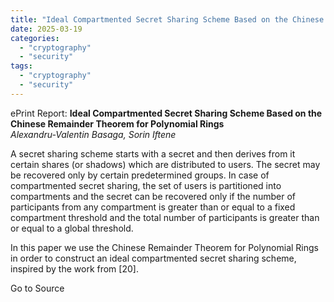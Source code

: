 ```yaml
---
title: "Ideal Compartmented Secret Sharing Scheme Based on the Chinese Remainder Theorem for Polynomial Rings"
date: 2025-03-19
categories: 
  - "cryptography"
  - "security"
tags: 
  - "cryptography"
  - "security"
---
```


ePrint Report: **Ideal Compartmented Secret Sharing Scheme Based on the Chinese Remainder Theorem for Polynomial Rings**  
_Alexandru-Valentin Basaga, Sorin Iftene_

A secret sharing scheme starts with a secret and then derives from it certain shares (or shadows) which are distributed to users. The secret may be recovered only by certain predetermined groups. In case of compartmented secret sharing, the set of users is partitioned into compartments and the secret can be recovered only if the number of participants from any compartment is greater than or equal to a fixed compartment threshold and the total number of participants is greater than or equal to a global threshold.  
  
In this paper we use the Chinese Remainder Theorem for Polynomial Rings in order to construct an ideal compartmented secret sharing scheme, inspired by the work from \[20\].

Go to Source
